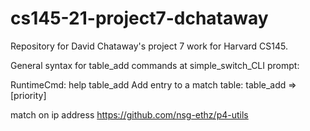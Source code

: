 # cs145-21-project7-dchataway
Repository for David Chataway's project 7 work for Harvard CS145.



General syntax for table_add commands at simple_switch_CLI prompt:

RuntimeCmd: help table_add
Add entry to a match table: table_add <table name> <action name> <match fields> => <action parameters> [priority]


match on ip address
https://github.com/nsg-ethz/p4-utils
